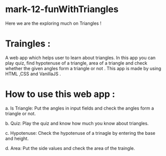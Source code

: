 # mark-12-funWithTriangles
 Here we are the exploring much on Triangles !


# Traingles :

A web app which helps user to learn about triangles. In this app you can play quiz, find hypotenuse of a triangle, area of a triangle and check whether the given angles form a triangle or not . This app is made by using HTML ,CSS and VanillaJS . 

# How to use this web app :

a. Is Triangle: Put the angles in input fields and check the angles form a triangle or not.

b. Quiz: Play the quiz and know how much you know about triangles.

c. Hypotenuse: Check the hypotenuse of a trinagle by entering the base and height.

d. Area: Put the side values and check the area of the traingle.
